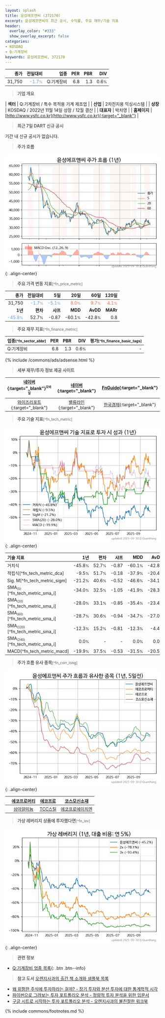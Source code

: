 ```yaml
---
layout: splash
title: 윤성에프앤씨 (372170)
excerpt: 윤성에프앤씨의 최근 공시, 수익률, 주요 재무/기술 지표
header:
  overlay_color: "#333"
  show_overlay_excerpt: false
categories:
- KOSDAQ
- Q:기계장비
keywords: 윤성에프앤씨, 372170
---
```


| **종가** | **전일대비** | **업종** | **PER** | **PBR** | **DIV** |
| -------: | -----------: | -------: | ------: | ------: | ------: |
| 31,750 | <span style="color: cornflowerblue">-1.7<small>%</small></span> | Q:기계장비 | 6.8 | 1.3 | 0.6<small>%</small> |

<!-- more -->


> **기업 개요**<a id="company"></a>

| <span style="white-space:nowrap;">**섹터**</span> | Q:기계장비 / 특수 목적용 기계 제조업 |
| <span style="white-space:nowrap;">**산업**</span> | 2차전지용 믹싱시스템 |
| <span style="white-space:nowrap;">**상장**</span> | KOSDAQ / 2022년 11월 14일 상장 / 12월 결산 |
| <span style="white-space:nowrap;">**대표자**</span> | 박치영 |
| <span style="white-space:nowrap;">**홈페이지**</span> | [http://www.ysfc.co.kr](http://www.ysfc.co.kr){:target="_blank"} |


> **최근 7일 DART 신규 공시**<a id="dart"></a>

기간 내 신규 공시가 없습니다.


> **주가 흐름**<a id="price"></a>

![372170](/stock/images/372170.png){: .align-center}


> **주요 가격 변동 지표**<small>[^fn_price_metric]</small>

| **종가** | **전일대비** | **5일** | **20일** | **60일** | **120일** |
| -------: | -----------: | ------: | -------: | -------: | --------: |
| 31,750 | <span style="color: cornflowerblue">-1.7<small>%</small></span> | <span style="color: cornflowerblue">-5.1<small>%</small></span> | <span style="color: tomato">8.0<small>%</small></span> | <span style="color: tomato">9.7<small>%</small></span> | <span style="color: tomato">4.1<small>%</small></span> |
| **1년** | **편차** | **샤프** | **MDD** | **AvDD** | **MARr** |
| <span style="color: cornflowerblue">-45.8<small>%</small></span> | 52.7<small>%</small> | -0.87 | -60.1<small>%</small> | -42.8<small>%</small> | 0.8 |


> **주요 재무 지표**<small>[^fn_finance_metric]</small>

| **업종**<small>[^fn_sector_abbr]</small> | **PER** | **PBR** | **DIV** | **평가**<small>[^fn_finance_basic_tags]</small> |
| :--------------------------------------- | ------: | ------: | ------: | ----------------------------------------------: |
| Q:기계장비 | 6.8 | 1.3 | 0.6<small>%</small> | - |



{% include /commons/ads/adsense.html %}

> **세부 재무/투자 정보 제공 사이트**

| [네이버](https://m.stock.naver.com/domestic/stock/372170/finance/summary){:target="_blank"}<sup><small>모바일</small></sup> | [네이버](https://finance.naver.com/item/coinfo.naver?code=372170){:target="_blank"} | [FnGuide](https://comp.fnguide.com/SVO2/ASP/SVD_Invest.asp?gicode=A372170&MenuYn=Y){:target="_blank"} |
| :---: | :---: | :---: |
| [와이즈리포트](https://comp.wisereport.co.kr/company/c1040001.aspx?cmp_cd=372170){:target="_blank"} | [밸류라인](https://www.valueline.co.kr/finance/summary/372170){:target="_blank"} | [한국경제](https://markets.hankyung.com/stock/372170/financial-summary){:target="_blank"} |


> **주요 기술 지표**<small>[^fn_tech_metric]</small>


![372170](/stock/images/372170_tech.png){: .align-center}

| **기술 지표** | **1년** | **편차** | **샤프** | **MDD** | **AvDD** |
| :------------ | ------: | -----------: | -------: | ------: | -------: |
| 거치식 | -45.8<small>%</small> | 52.7<small>%</small> | -0.87 | -60.1<small>%</small> | -42.8<small>%</small> |
| 적립식[^fn_tech_metric_dca] | -9.5<small>%</small> | 51.7<small>%</small> | -0.18 | -37.9<small>%</small> | -20.4<small>%</small> |
| Sig. M[^fn_tech_metric_sigm] | -21.2<small>%</small> | 40.6<small>%</small> | -0.52 | -46.6<small>%</small> | -34.1<small>%</small> |
| SMA<small><sub>(5)</sub></small>[^fn_tech_metric_sma_i] | -34.0<small>%</small> | 32.5<small>%</small> | -1.05 | -41.9<small>%</small> | -28.3<small>%</small> |
| SMA<small><sub>(20)</sub></small>[^fn_tech_metric_sma_i] | -28.0<small>%</small> | 33.1<small>%</small> | -0.85 | -35.4<small>%</small> | -23.4<small>%</small> |
| SMA<small><sub>(60)</sub></small>[^fn_tech_metric_sma_i] | -28.7<small>%</small> | 30.6<small>%</small> | -0.94 | -34.7<small>%</small> | -27.0<small>%</small> |
| SMA<small><sub>(120)</sub></small>[^fn_tech_metric_sma_i] | -12.3<small>%</small> | 15.2<small>%</small> | -0.81 | -12.3<small>%</small> | -4.4<small>%</small> |
| SMA<small><sub>(240)</sub></small>[^fn_tech_metric_sma_i] | 0.0<small>%</small> | - | - | 0.0<small>%</small> | 0.0<small>%</small> |
| MACD[^fn_tech_metric_macd] | -19.9<small>%</small> | 37.5<small>%</small> | -0.53 | -31.5<small>%</small> | -20.5<small>%</small> |


> **주가 흐름 유사 종목**<a id="corr"></a><small>[^fn_corr_long]</small>

![372170](/stock/images/372170_corr.png){: .align-center}

|       | [에코프로머티](/450080/) | [에코프로](/086520/) | [코스모신소재](/005070/) |
| :---: | :------------------------------------: | :------------------------------------: | :------------------------------------: |
|       | [삼아알미늄](/006110/) | [TCC스틸](/002710/) | [에코프로에이치엔](/383310/) |


> **가상 레버리지 상품에 투자했다면**<a id="2x"></a><small>[^fn_lev]</small>

![372170](/stock/images/372170_2x.png){: .align-center}


> **관련 정보**

- [Q:기계장비 업종 목록](/stats/sector/kosdaq_업종_기계장비_종목/){: .btn .btn--info}

> **참고 도서** [오렌지사과의 출간 책 소개와 샘플북 목록](https://kongdori.tistory.com/691)

- [왜 위험한 주식에 투자하라는 걸까? - 장기 투자와 분산 투자에 대한 통계학적 시각](https://kongdori.tistory.com/421)
- [파이썬으로 그려보는 투자 포트폴리오 분석  - 정량적 투자 분석을 위한 입문서](https://kongdori.tistory.com/643)
- [구글 시트로 시작하는 투자 포트폴리오 분석 - 오렌지사과의 불친절한 워크북](https://kongdori.tistory.com/449)


{% include commons/footnotes.md %}